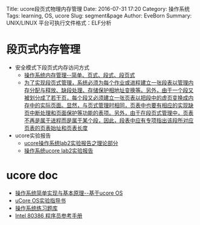 Title: ucore段页式物理内存管理
Date: 2016-07-31 17:20
Category: 操作系统
Tags: learning, OS, ucore
Slug: segment&page
Author: EveBorn
Summary: UNIX/LINUX 平台可执行文件格式：ELF分析

# 段页式内存管理

* 安全模式下段页式内存访问方式
	* [操作系统内存管理--简单、页式、段式、段页式](http://blog.csdn.net/guoweimelon/article/details/50853719)
	* [为了实现段页式管理，系统必须为每个作业或进程建立一张段表以管理内存分配与释放、缺段处理、存储保护相地址变换等。另外，由于一个段又被划分成了若干页，每个段又必须建立一张页表以把段中的虚页变换成内存中的实际页面。显然，与页式管理时相同，页表中也要有相应的实现缺页中断处理和页面保护等功能的表项。另外，由于在段页式管理中，页表不再是属于进程而是属于某个段，因此，段表中应有专项指出该段所对应页表的页表始址和页表长度](http://blog.csdn.net/xuyuefei1988/article/details/17710303)
* ucore实验报告
    * [ucore操作系统lab2实验报告之理论部分](http://blog.csdn.net/cs_assult/article/details/46462829)
    * [操作系统ucore lab2实验报告](http://blog.csdn.net/qq_19876131/article/details/51706978)

# ucore doc

* [操作系统简单实现与基本原理--基于ucore OS](https://chyyuu.gitbooks.io/ucorebook/content)
* [uCore OS实验指导书](https://objectkuan.gitbooks.io/ucore-docs/content/)
* [操作系统练习题库](https://github.com/chyyuu/os_course_exercise_library)
* [Intel 80386 程序员参考手册](https://wizardforcel.gitbooks.io/intel-80386-ref-manual/content/)
